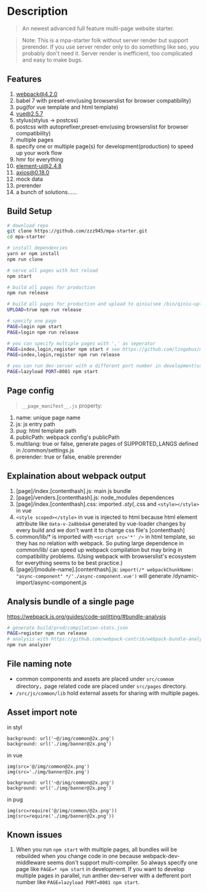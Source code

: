 # Description

> An newest advanced full feature multi-page website starter.

> Note: This is a mpa-starter folk without server render but support prerender. If you use server render only to do something like seo, you probably don't need it. Server render is inefficient, too complicated and easy to make bugs.

## Features
1. webpack@4.2.0
2. babel 7 with preset-env(using browserslist for browser compatibility)
3. pug(for vue template and html template)
4. vue@2.5.7
5. stylus(stylus -> postcss)
6. postcss with autoprefixer,preset-env(using browserslist for browser compatibility)
7. multiple pages
8. specify one or multiple page(s) for development(production) to speed up your work flow
9. hmr for everything
10. element-ui@2.4.8
11. axios@0.18.0
12. mock data
13. prerender
14. a bunch of solutions......

## Build Setup

``` bash
# download repo
git clone https://github.com/zzz945/mpa-starter.git
cd mpa-starter

# install dependencies
yarn or npm install
npm run clone

# serve all pages with hot reload
npm start

# build all pages for production
npm run release

# build all pages for production and upload to qiniu(see /bin/qiniu-upload.js, you must provide ak, sk and bucket)
UPLOAD=true npm run release

# specify one page
PAGE=login npm start
PAGE=login npm run release

# you can specify multiple pages with ',' as seperator
PAGE=index,login,register npm start # see https://github.com/lingobus/mpa-starter#known-issues
PAGE=index,login,register npm run release

# you can run dev-server with a different port number in development(usefull when develop multiple pages in parallel)
PAGE=lazyload PORT=8081 npm start
```

## Page config
> `__page_manifest__.js` property:
1. name: unique page name
2. js: js entry path
3. pug: html template path
4. publicPath: webpack config's publicPath
5. multilang: true or false, generate pages of SUPPORTED_LANGS defined in /common/settings.js
6. prerender: true or false, enable prerender

## Explaination about webpack output
1. [page]/index.[contenthash].js: main js bundle
2. [page]/venders.[contenthash].js: node_modules dependences
3. [page]/index.[contenthash].css: imported *.styl,*.css and `<style></style>` in vue
4. `<style scoped></style>` in vue is injected to html because html element attribute like `data-v-2a8bbda4` generated by vue-loader changes by every build and we don't want it to change css file's [contenthash]
5. common/lib/* is imported with `<script src='*' />` in html template, so they has no relation with webpack. So puting large dependence in  common/lib/ can speed up webpack compilation but may bring in compatibility problems. (Using webpack with browserslist's ecosystem for everything seems to be best practice.)
6. [page]/[module-name].[contenthash].js: `import(/* webpackChunkName: "async-component" */'./async-component.vue')` will generate /dynamic-import/async-component.js

## Analysis bundle of a single page
https://webpack.js.org/guides/code-splitting/#bundle-analysis
```bash
# generate build/prod/compilation-stats.json
PAGE=register npm run release
# analysis with https://github.com/webpack-contrib/webpack-bundle-analyzer
npm run analyzer
```

## File naming note
- common components and assets are placed under `src/commom` directory，page related code are placed under `src/pages` directory.
- `/src/js/common/lib` hold external assets for sharing with multiple pages.

## Asset import note
in styl
```
background: url('~@/img/common@2x.png')
background: url('./img/banner@2x.png')
```

in vue
```
img(src='@/img/common@2x.png')
img(src='./img/banner@2x.png')

background: url('~@/img/common@2x.png')
background: url('./img/banner@2x.png')
```

in pug
```
img(src=require('@/img/common/@2x.png'))
img(src=require('./img/banner@2x.png'))
```

## Known issues
1. When you run `npm start` with multiple pages, all bundles will be rebuilded when you change code in one because webpack-dev-middleware seems don't support multi-compiler. So always specify one page like `PAGE=* npm start` in development. If you want to develop multiple pages in parallel, run anther dev-server with a defferent port number like `PAGE=lazyload PORT=8081 npm start`.
